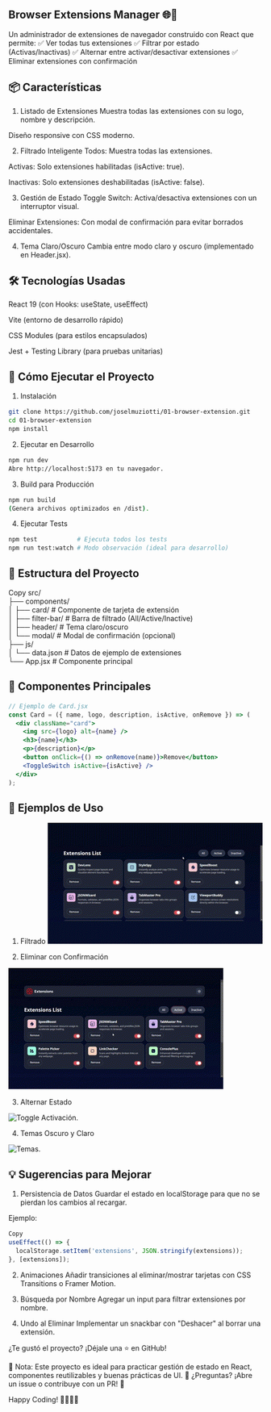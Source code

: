## Browser Extensions Manager 🌐🔧
Un administrador de extensiones de navegador construido con React que permite:
✅ Ver todas tus extensiones
✅ Filtrar por estado (Activas/Inactivas)
✅ Alternar entre activar/desactivar extensiones
✅ Eliminar extensiones con confirmación

## 📦 Características
1. Listado de Extensiones
Muestra todas las extensiones con su logo, nombre y descripción.

Diseño responsive con CSS moderno.

2. Filtrado Inteligente
Todos: Muestra todas las extensiones.

Activas: Solo extensiones habilitadas (isActive: true).

Inactivas: Solo extensiones deshabilitadas (isActive: false).

3. Gestión de Estado
Toggle Switch: Activa/desactiva extensiones con un interruptor visual.

Eliminar Extensiones: Con modal de confirmación para evitar borrados accidentales.

4. Tema Claro/Oscuro
Cambia entre modo claro y oscuro (implementado en Header.jsx).

## 🛠️ Tecnologías Usadas
React 19 (con Hooks: useState, useEffect)

Vite (entorno de desarrollo rápido)

CSS Modules (para estilos encapsulados)

Jest + Testing Library (para pruebas unitarias)

## 🚀 Cómo Ejecutar el Proyecto
1. Instalación
```bash
git clone https://github.com/joselmuziotti/01-browser-extension.git
cd 01-browser-extension
npm install
```

2. Ejecutar en Desarrollo
```bash
npm run dev
Abre http://localhost:5173 en tu navegador.
```

3. Build para Producción
```bash
npm run build
(Genera archivos optimizados en /dist).
```

4. Ejecutar Tests
```bash
npm test           # Ejecuta todos los tests
npm run test:watch # Modo observación (ideal para desarrollo)
```

## 📂 Estructura del Proyecto
Copy
src/  
├── components/  
│   ├── card/            # Componente de tarjeta de extensión  
│   ├── filter-bar/      # Barra de filtrado (All/Active/Inactive)  
│   ├── header/          # Tema claro/oscuro  
│   └── modal/           # Modal de confirmación (opcional)  
├── js/  
│   └── data.json        # Datos de ejemplo de extensiones  
└── App.jsx              # Componente principal

## 🎨 Componentes Principales
```jsx
// Ejemplo de Card.jsx
const Card = ({ name, logo, description, isActive, onRemove }) => (
  <div className="card">
    <img src={logo} alt={name} />
    <h3>{name}</h3>
    <p>{description}</p>
    <button onClick={() => onRemove(name)}>Remove</button>
    <ToggleSwitch isActive={isActive} />
  </div>
);
```

## 🎨 Ejemplos de Uso
1. Filtrado
![Barra filtrado.](./public/images/filter.gif "Barra de botones para filtrado.")

2. Eliminar con Confirmación

![Boton Borrar.](./public/images/remove.gif "Boton para eliminar.")

3. Alternar Estado

![Toggle Activación.](./public/images/toggle.gif "Toggle de activación.")

4. Temas Oscuro y Claro

![Temas.](./public/images/toggle.gif "Alterna temas oscuro y claro.")

## 💡 Sugerencias para Mejorar
1. Persistencia de Datos
Guardar el estado en localStorage para que no se pierdan los cambios al recargar.

Ejemplo:

```javascript
Copy
useEffect(() => {
  localStorage.setItem('extensions', JSON.stringify(extensions));
}, [extensions]);
```
2. Animaciones
Añadir transiciones al eliminar/mostrar tarjetas con CSS Transitions o Framer Motion.

3. Búsqueda por Nombre
Agregar un input para filtrar extensiones por nombre.

4. Undo al Eliminar
Implementar un snackbar con "Deshacer" al borrar una extensión.

¿Te gustó el proyecto? ¡Déjale una ⭐ en GitHub!

🔹 Nota: Este proyecto es ideal para practicar gestión de estado en React, componentes reutilizables y buenas prácticas de UI.
🔹 ¿Preguntas? ¡Abre un issue o contribuye con un PR! 🚀

Happy Coding! 👨‍💻👩‍💻